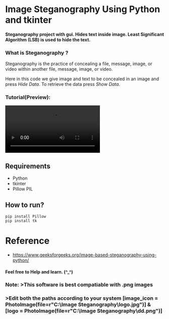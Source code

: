 # Image Steganography Using Python and tkinter

#### Steganography project with gui. Hides text inside image. Least Significant Algorithm (LSB) is used to hide the text.

###  What is Steganography ?
Steganography is the practice of concealing a file, message, image, or video within another file, message, image, or video.


Here in this code we give image and text to be concealed in an image and press *Hide Data*. To  retrieve the data press *Show Data*.

### Tutorial(Preview):

![alt text](https://github.com/Yuvang-24/Image-Steganography/blob/main/Project/Preview/Preview.mp4)

 ## Requirements
 * Python
 * tkinter
 * Pillow PIL 

 ## How to run?
 ```
 pip install Pillow
 pip install tk 
 ```

# Reference
* https://www.geeksforgeeks.org/image-based-steganography-using-python/

#### Feel free to Help and learn. (^_^)
### Note: >This software is best compatiable with .png images 
###       >Edit both the paths according to your system [image_icon = PhotoImage(file=r"C:\Image Steganography\logo.jpg")] & [logo = PhotoImage(file=r"C:\Image Steganography\dd.png")]
        
